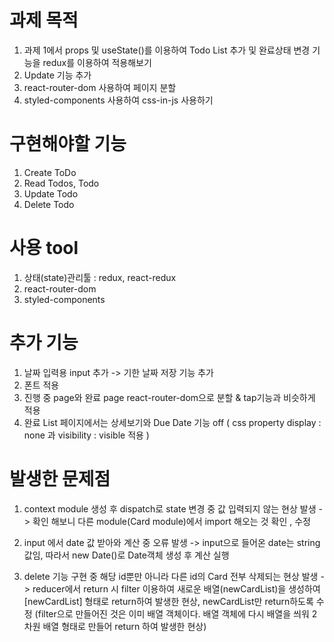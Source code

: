 # 과제 목적

1. 과제 1에서 props 및 useState()를 이용하여 Todo List 추가 및 완료상태 변경 기능을 redux를 이용하여 적용해보기
2. Update 기능 추가
3. react-router-dom 사용하여 페이지 분할 
4. styled-components 사용하여 css-in-js 사용하기 

# 구현해야할 기능

1. Create ToDo 
2. Read Todos, Todo
3. Update Todo
4. Delete Todo

# 사용 tool

1. 상태(state)관리툴 : redux, react-redux
2. react-router-dom
3. styled-components

# 추가 기능 

1. 날짜 입력용 input 추가
-> 기한 날짜 저장 기능 추가
2. 폰트 적용
3. 진행 중 page와 완료 page react-router-dom으로 분할 & tap기능과 비슷하게 적용
4. 완료 List 페이지에서는 상세보기와 Due Date 기능 off ( css property display : none 과 visibility : visible 적용 )

# 발생한 문제점

1. context module 생성 후 dispatch로 state 변경 중 값 입력되지 않는 현상 발생
-> 확인 해보니 다른 module(Card module)에서 import 해오는 것 확인 , 수정

2. input 에서 date 값 받아와 계산 중 오류 발생
-> input으로 들어온 date는 string값임, 따라서 new Date()로 Date객체 생성 후 계산 실행

3. delete 기능 구현 중 해당 id뿐만 아니라 다른 id의 Card 전부 삭제되는 현상 발생
-> reducer에서 return 시 filter 이용하여 새로운 배열(newCardList)을 생성하여 [newCardList] 형태로 return하여 발생한 현상, newCardList만 return하도록 수정 
   (filter으로 만들어진 것은 이미 배열 객체이다. 배열 객체에 다시 배열을 씌워 2차원 배열 형태로 만들어 return 하여 발생한 현상)

